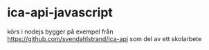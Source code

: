 # ica-api-javascript
körs i nodejs 
bygger på exempel från https://github.com/svendahlstrand/ica-api 
som del av ett skolarbete
